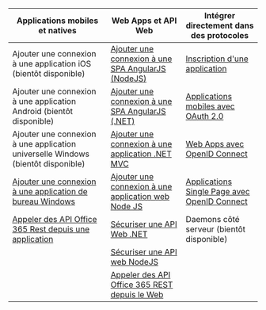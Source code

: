 | Applications mobiles et natives | Web Apps et API Web | Intégrer directement dans des protocoles |
| ----------------------- | ------------------------------- | --------------------- |
| Ajouter une connexion à une application iOS (bientôt disponible) | [Ajouter une connexion à une SPA AngularJS (NodeJS)](active-directory-v2-devquickstarts-angular-node.md) | [Inscription d'une application](active-directory-v2-app-registration.md) |
| Ajouter une connexion à une application Android (bientôt disponible) | [Ajouter une connexion à une SPA AngularJS (.NET)](active-directory-v2-devquickstarts-angular-dotnet.md) | [Applications mobiles avec OAuth 2.0](active-directory-v2-protocols-oauth-code.md) |
| Ajouter une connexion à une application universelle Windows (bientôt disponible) | [Ajouter une connexion à une application .NET MVC](active-directory-v2-devquickstarts-dotnet-web.md) | [Web Apps avec OpenID Connect](active-directory-v2-protocols-oidc.md) |
| [Ajouter une connexion à une application de bureau Windows](active-directory-v2-devquickstarts-wpf.md)| [Ajouter une connexion à une application web Node JS](active-directory-v2-devquickstarts-node-web.md) | [Applications Single Page avec OpenID Connect](active-directory-v2-protocols-implicit.md)
| [Appeler des API Office 365 Rest depuis une application](https://msdn.microsoft.com/office/office365/howto/authenticate-Office-365-APIs-using-v2) | [Sécuriser une API Web .NET](active-directory-v2-devquickstarts-dotnet-api.md) | Daemons côté serveur (bientôt disponible) |
| | [Sécuriser une API web NodeJS](active-directory-v2-devquickstarts-node-api.md) |
| | [Appeler des API Office 365 REST depuis le Web](https://msdn.microsoft.com/office/office365/howto/authenticate-Office-365-APIs-using-v2) |

<!---HONumber=AcomDC_0204_2016-->